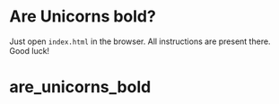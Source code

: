 # Are Unicorns bold?

Just open `index.html` in the browser. All instructions are present there. Good luck!
# are_unicorns_bold
